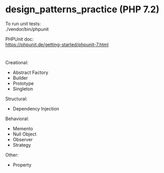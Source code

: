 # design_patterns_practice (PHP 7.2)

To run unit tests:  
./vendor/bin/phpunit

PHPUnit doc:   
https://phpunit.de/getting-started/phpunit-7.html

#
Creational:   
- Abstract Factory
- Builder
- Prototype
- Singleton

Structural:   
- Dependency Injection

Behavioral:   
- Memento
- Null Object
- Observer
- Strategy

Other:    
- Property


